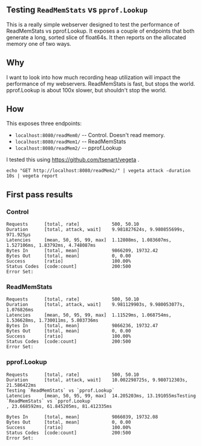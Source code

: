 Testing `ReadMemStats` vs `pprof.Lookup`
-------------------------------------

This is a really simple webserver designed to test the 
performance of ReadMemStats vs pprof.Lookup. It exposes
a couple of endpoints that both generate a long, sorted
slice of float64s. It then reports on the allocated 
memory one of two ways.

## Why

I want to look into how much recording heap utilization will
impact the performance of my webservers. ReadMemStats is fast,
but stops the world. pprof.Lookup is about 100x slower, but 
shouldn't stop the world.

## How

This exposes three endpoints:

- `localhost:8080/readMem0/` -- Control. Doesn't read memory.
- `localhost:8080/readMem1/` -- ReadMemStats
- `localhost:8080/readMem2/` -- pprof.Lookup

I tested this using https://github.com/tsenart/vegeta . 

```
echo "GET http://localhost:8080/readMem2/" | vegeta attack -duration 10s | vegeta report
```

## First pass results

### Control

```
Requests      [total, rate]            500, 50.10
Duration      [total, attack, wait]    9.981827624s, 9.980855699s, 971.925µs
Latencies     [mean, 50, 95, 99, max]  1.12808ms, 1.083607ms, 1.527106ms, 1.83792ms, 4.748087ms
Bytes In      [total, mean]            9866209, 19732.42
Bytes Out     [total, mean]            0, 0.00
Success       [ratio]                  100.00%
Status Codes  [code:count]             200:500
Error Set:
```

### ReadMemStats

```
Requests      [total, rate]            500, 50.10
Duration      [total, attack, wait]    9.981129903s, 9.980053077s, 1.076826ms
Latencies     [mean, 50, 95, 99, max]  1.11529ms, 1.068754ms, 1.536628ms, 1.730011ms, 5.803736ms
Bytes In      [total, mean]            9866236, 19732.47
Bytes Out     [total, mean]            0, 0.00
Success       [ratio]                  100.00%
Status Codes  [code:count]             200:500
Error Set:
```

### pprof.Lookup

```
Requests      [total, rate]            500, 50.10
Duration      [total, attack, wait]    10.002298725s, 9.980712303s, 21.586422ms
Testing `ReadMemStats` vs `pprof.Lookup`
Latencies     [mean, 50, 95, 99, max]  14.205203ms, 13.191055msTesting `ReadMemStats` vs `pprof.Lookup`
, 23.668592ms, 61.845205ms, 81.412335ms

Bytes In      [total, mean]            9866039, 19732.08
Bytes Out     [total, mean]            0, 0.00
Success       [ratio]                  100.00%
Status Codes  [code:count]             200:500
Error Set:
```
